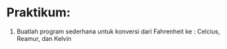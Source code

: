 
# Praktikum:
1. Buatlah program sederhana untuk konversi dari Fahrenheit ke :
Celcius, Reamur, dan Kelvin
